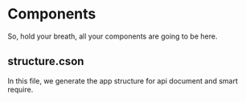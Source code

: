 # Components
So, hold your breath, all your components are going to be here.

## structure.cson
In this file, we generate the app structure for api document and smart require.
